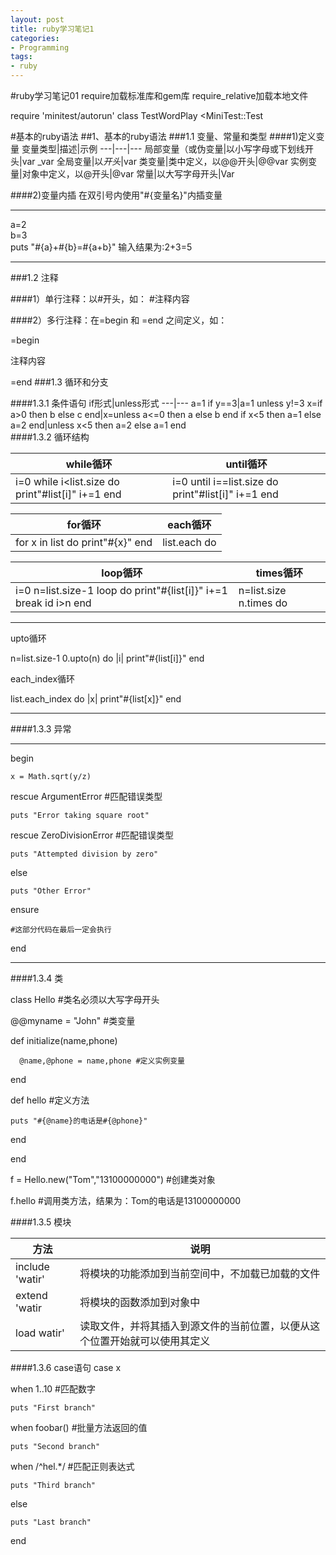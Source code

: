 ```yaml
---
layout: post
title: ruby学习笔记1
categories:
- Programming
tags:
- ruby
---
```

#ruby学习笔记01
require加载标准库和gem库
require_relative加载本地文件

require 'minitest/autorun'
class TestWordPlay <MiniTest::Test

#基本的ruby语法
##1、基本的ruby语法
###1.1 变量、常量和类型
####1)定义变量
变量类型|描述|示例
---|---|---
局部变量（或伪变量|以小写字母或下划线开头|var _var
全局变量|以$开头|$var
类变量|类中定义，以@@开头|@@var
实例变量|对象中定义，以@开头|@var
常量|以大写字母开头|Var

####2)变量内插
在双引号内使用"#{变量名}"内插变量  
*****
a=2  
b=3  
puts "#{a}+#{b}=#{a+b}" 输入结果为:2+3=5  
*****
###1.2      注释

####1）单行注释：以#开头，如： #注释内容

####2）多行注释：在=begin 和 =end 之间定义，如：

=begin

注释内容

=end
###1.3    循环和分支

####1.3.1        条件语句
if形式|unless形式
---|---
a=1 if y==3|a=1 unless y!=3
x=if a>0 then b else c end|x=unless a<=0 then a else b end
if x<5 then  a=1  else  a=2  end|unless x<5 then a=2 else a=1 end  
####1.3.2 循环结构

while循环|until循环
---|---
i=0 while i<list.size do print"#list[i]" i+=1 end|i=0 until i==list.size do print"#list[i]" i+=1 end

for循环|each循环
---|---
for x in list do print"#{x}" end|list.each do |x| print"#{x}" end

loop循环|times循环
---|---
i=0 n=list.size-1 loop do print"#{list[i]}" i+=1 break id i>n end|n=list.size n.times do |i| print"#{list[i]}" end
****
upto循环

n=list.size-1 0.upto(n) do |i| print"#{list[i]}" end

each_index循环

list.each_index do |x| print"#{list[x]}" end
****

####1.3.3 异常

****
begin

    x = Math.sqrt(y/z)       

rescue ArgumentError       #匹配错误类型

    puts "Error taking square root"

rescue ZeroDivisionError     #匹配错误类型

    puts "Attempted division by zero"

else

    puts "Other Error"

ensure

    #这部分代码在最后一定会执行

end
****

####1.3.4  类

class Hello #类名必须以大写字母开头

 @@myname = "John"   #类变量

 

 def initialize(name,phone)

      @name,@phone = name,phone #定义实例变量

 end

 

 def hello #定义方法

    puts "#{@name}的电话是#{@phone}" 

 end

end

 

f = Hello.new("Tom","13100000000") #创建类对象

f.hello #调用类方法，结果为：Tom的电话是13100000000

####1.3.5 模块

方法|说明
---|---
include 'watir'|将模块的功能添加到当前空间中，不加载已加载的文件
extend 'watir|将模块的函数添加到对象中
load watir'|读取文件，并将其插入到源文件的当前位置，以便从这个位置开始就可以使用其定义

####1.3.6 case语句
case x

 when 1..10              #匹配数字

    puts "First branch"

 when foobar()           #批量方法返回的值

    puts "Second branch"

 when /^hel.*/           #匹配正则表达式

    puts "Third branch"

 else  

    puts "Last branch"

end

















